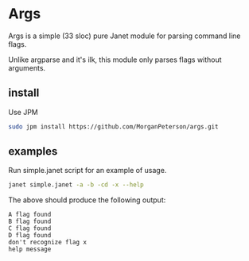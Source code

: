 # Args

Args is a simple (33 sloc) pure Janet module for parsing command line flags.

Unlike argparse and it's ilk, this module only parses flags without arguments.

## install

Use JPM
```sh
sudo jpm install https://github.com/MorganPeterson/args.git
```

## examples

Run simple.janet script for an example of usage.

```sh
janet simple.janet -a -b -cd -x --help
```

The above should produce the following output:

```
A flag found
B flag found
C flag found
D flag found
don't recognize flag x
help message
```
